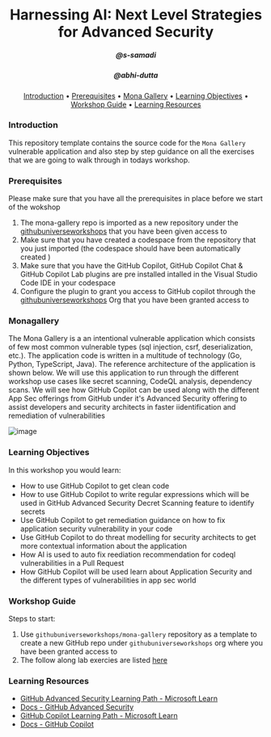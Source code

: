 <h1 align="center">Harnessing AI: Next Level Strategies for Advanced Security</h1>
<h5 align="center">@s-samadi</h3>
<h5 align="center">@abhi-dutta</h3>

<p align="center">
  <a href="#introduction">Introduction</a> •
  <a href="#prerequisites">Prerequisites</a> •
  <a href="#monagallery">Mona Gallery</a> •  
  <a href="#learning-objectives">Learning Objectives</a> •
  <a href="#workshop-guide">Workshop Guide</a> •
  <a href="#learning-resources">Learning Resources</a>
</p>



### Introduction

This repository template contains the source code for the `Mona Gallery` vulnerable application and also step by step guidance on all the exercises that we are going to walk through in todays workshop.


### Prerequisites

Please make sure that you have all the prerequisites in place before we start of the wokshop

1) The mona-gallery repo is imported as a new repository under the [githubuniverseworkshops](https://github.com/githubuniverseworkshops) that you have been given access to
2) Make sure that you have created a codespace from the repository that you just imported (the codespace should have been automatically created )
3) Make sure that you have the GitHub Copilot, GitHub Copilot Chat & GitHub Copilot Lab plugins are pre installed intalled in the Visual Studio Code IDE in your codespace
4) Configure the plugin to grant you access to GitHub copilot through the [githubuniverseworkshops](https://github.com/githubuniverseworkshops) Org that you have been granted access to


### Monagallery

The Mona Gallery is a an intentional vulnerable application which consists of few most common vulnerable types (sql injection, csrf, deserialization, etc.). The application code is written in a multitude of technology (Go, Python, TypeScript, Java). The reference architecture of the application is shown below. We will use this application to run through the different workshop use cases like secret scanning, CodeQL analysis, dependency scans. We will see how GitHub Copilot can be used along with the different App Sec offerings from GitHub under it's Advanced Security offering to assist developers and security architects in faster iidentification and remediation of vulnerabilities

![image](https://github.com/octodemo/universe-wip/assets/79184790/34600cdc-5dde-4dc4-9a68-8e31709c1ec0)

### Learning Objectives

In this workshop you would learn:
  - How to use GitHub Copilot to get clean code
  - How to use GitHub Copilot to write regular expressions which will be used in GitHub Advanced Security Decret Scanning feature to identify secrets
  - Use GitHub Copilot to get remediation guidance on how to fix application security vulnerability in your code
  - Use GitHub Copilot to do threat modelling for security architects to get more contextual information about the application
  - How AI is used to auto fix reediation recommendation for codeql vulnerabilities in a Pull Request
  - How GitHub Copilot will be used learn about Application Security and the different types of vulnerabilities in app sec world

### Workshop Guide

Steps to start:

1. Use `githubuniverseworkshops/mona-gallery` repository as a template to create a new GitHub repo under `githubuniverseworkshops` org where you have been granted access to
2. The follow along lab exercies are listed [here](/Exercise.md) 

### Learning Resources

  - [GitHub Advanced Security Learning Path - Microsoft Learn](https://learn.microsoft.com/en-us/collections/rqymc6yw8q5rey)
  - [Docs - GitHub Advanced Security](https://docs.github.com/en/enterprise-cloud@latest/get-started/learning-about-github/about-github-advanced-security)
  - [GitHub Copilot Learning Path - Microsoft Learn](https://learn.microsoft.com/en-us/training/modules/introduction-to-github-copilot/)
  - [Docs - GitHub Copilot](https://docs.github.com/en/copilot)
